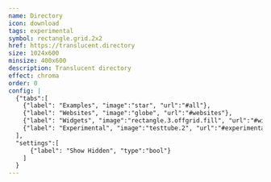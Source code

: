```yaml
---
name: Directory
icon: download 
tags: experimental
symbol: rectangle.grid.2x2
href: https://translucent.directory
size: 1024x600
minsize: 400x600
description: Translucent directory
effect: chroma
order: 0
config: |
  {"tabs":[
    {"label": "Examples", "image":"star", "url":"#all"},
    {"label": "Websites", "image":"globe", "url":"#websites"},
    {"label": "Widgets", "image":"rectangle.3.offgrid.fill", "url":"#widgets"},
    {"label": "Experimental", "image":"testtube.2", "url":"#experimental"}
  ],
  "settings":[
      {"label": "Show Hidden", "type":"bool"}
    ]
  }
---
```

